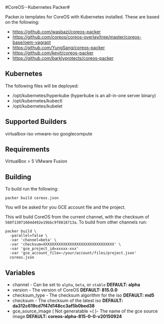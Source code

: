 #CoreOS--Kubernetes Packer#

Packer.io templates for CoreOS with Kubernetes installed. These are based on the following:

  - https://github.com/wasbazi/coreos-packer
  - https://github.com/coreos/coreos-overlay/tree/master/coreos-base/oem-vagrant
  - https://github.com/YungSang/coreos-packer
  - https://github.com/kevit/coreos-packer
  - https://github.com/barklyprotects/coreos-packer

## Kubernetes ##
The following files will be deployed:

  - /opt/kubernetes/hyperkube (hyperkube is an all-in-one server binary)
  - /opt/kubernetes/kubectl
  - /opt/kubernetes/kubelet


## Supported Builders ##
virtualbox-iso
vmware-iso
googlecompute

## Requirements ##
VirtualBox > 5
VMware Fusion

## Building ##
To build run the following:

```
packer build coreos.json
```

You will be asked for you GCE account file and the project.

This will build CoreOS from the current channel, with the checksum of `560f13071604d492e19bbc9f0818713a`. To build from other channels run:

```
packer build \
  -parallel=false \
  -var 'channel=beta' \
  -var 'checksum=XXXXXXXXXXXXXXXXXXXXXXXXXXXXXXXX' \
  -var 'gce_project_id=xxxxx-xxx'
  -var 'gce_account_file=~/your/account/files/project.json'
  coreos.json
```

## Variables ##
- channel - Can be set to `alpha`, `beta`, or `stable` **DEFAULT: alpha**
- version - The version of CoreOS **DEFAULT: 815.0.0**
- checksum_type - The checksum algorithm for the iso **DEFAULT: md5**
- checksum - The checksum of the latest iso **DEFAULT: da312c619cd7f47d148cc3af5b0bed38**
- gce_source_image ( Not generatable =( )- The name of the gce source image **DEFAULT: coreos-alpha-815-0-0-v20150924**
